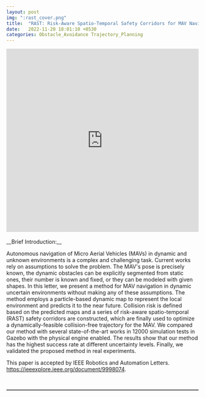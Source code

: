 ```yaml
---  
layout: post  
img: ":rast_cover.png"
title:  "RAST: Risk-Aware Spatio-Temporal Safety Corridors for MAV Navigation in Dynamic Uncertain Environments"  
date:   2022-11-20 18:01:10 +0530  
categories: Obstacle_Avoidance Trajectory_Planning
---   
```

<center>
	<iframe width="100%" height="480" src="https://www.youtube.com/embed/G44r-rmz_rw" frameborder="0" allow="accelerometer; autoplay; clipboard-write; encrypted-media; gyroscope; picture-in-picture" allowfullscreen></iframe>
</center>  

<!-- <img style="float: right;" src="/assets/head_quad.jpg" width="30%">  -->  
<!-- <iframe src="http://www.fufuok.com/" id="iframepage" name="iframepage" frameBorder=0 scrolling=no width="100%" onLoad="iFrameHeight()" ></iframe> -->
<br>
__Brief Introduction:__ 

Autonomous navigation of Micro Aerial Vehicles (MAVs) in dynamic and unknown environments is a complex and challenging task. Current works rely on assumptions to solve the problem. The MAV's pose is precisely known, the dynamic obstacles can be explicitly segmented from static ones, their number is known and fixed, or they can be modeled with given shapes. In this letter, we present a method for MAV navigation in dynamic uncertain environments without making any of these assumptions. The method employs a particle-based dynamic map to represent the local environment and predicts it to the near future. Collision risk is defined based on the predicted maps and a series of risk-aware spatio-temporal (RAST) safety corridors are constructed, which are finally used to optimize a dynamically-feasible collision-free trajectory for the MAV. We compared our method with several state-of-the-art works in 12000 simulation tests in Gazebo with the physical engine enabled. The results show that our method has the highest success rate at different uncertainty levels. Finally, we validated the proposed method in real experiments.

This paper is accepted by IEEE Robotics and Automation Letters. https://ieeexplore.ieee.org/document/9998074.

<br>
<hr style="height:1px;border:none;border-top:1px solid #555555;" />   

   
 
